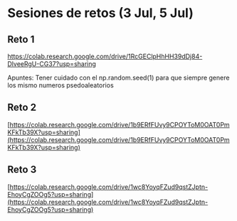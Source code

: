 # Sesiones de retos (3 Jul, 5 Jul)

## Reto 1

https://colab.research.google.com/drive/1RcGEClpHhHH39dDj84-DlveeRgU-CG37?usp=sharing

Apuntes: Tener cuidado con el np.random.seed(1) para que siempre genere los mismo numeros psedoaleatorios

## Reto 2

[https://colab.research.google.com/drive/1b9ERfFUvy9CPOYToM0OAT0PmKFkTb39X?usp=sharing](https://colab.research.google.com/drive/1b9ERfFUvy9CPOYToM0OAT0PmKFkTb39X?usp=sharing) 

## Reto 3

[https://colab.research.google.com/drive/1wc8YoyqFZud9qstZJptn-EhoyCgZOOg5?usp=sharing](https://colab.research.google.com/drive/1wc8YoyqFZud9qstZJptn-EhoyCgZOOg5?usp=sharing)